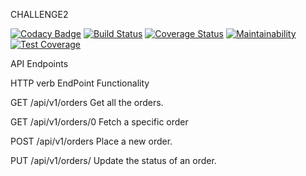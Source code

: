 CHALLENGE2

[![Codacy Badge](https://api.codacy.com/project/badge/Grade/441712ba837443e1bcf5983fbf8d9ef4)](https://app.codacy.com/app/PeterCapo/challenge2?utm_source=github.com&utm_medium=referral&utm_content=PeterCapo/challenge2&utm_campaign=Badge_Grade_Settings)
[![Build Status](https://travis-ci.org/PeterCapo/challenge2.svg?branch=develop)](https://travis-ci.org/PeterCapo/challenge2)
[![Coverage Status](https://coveralls.io/repos/github/PeterCapo/challenge2/badge.svg)](https://coveralls.io/github/PeterCapo/challenge2)
[![Maintainability](https://api.codeclimate.com/v1/badges/3ed8671c4de83bbb17d8/maintainability)](https://codeclimate.com/github/PeterCapo/challenge2/maintainability)
[![Test Coverage](https://api.codeclimate.com/v1/badges/3ed8671c4de83bbb17d8/test_coverage)](https://codeclimate.com/github/PeterCapo/challenge2/test_coverage)


API Endpoints

HTTP verb      EndPoint	         Functionality

GET           /api/v1/orders	   Get all the orders.

GET           /api/v1/orders/0	 Fetch a specific order

POST          /api/v1/orders	    Place a new order.

PUT          /api/v1/orders/	    Update the status of an order.
